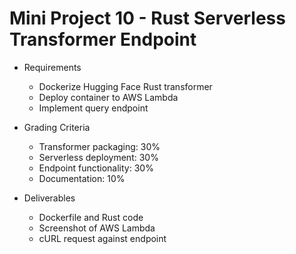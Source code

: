 # Mini Project 10 - Rust Serverless Transformer Endpoint

-   Requirements

    -   Dockerize Hugging Face Rust transformer
    -   Deploy container to AWS Lambda
    -   Implement query endpoint
-   Grading Criteria
    -   Transformer packaging: 30%
    -   Serverless deployment: 30%
    -   Endpoint functionality: 30%
    -   Documentation: 10%
-   Deliverables
    -   Dockerfile and Rust code
    -   Screenshot of AWS Lambda
    -   cURL request against endpoint
